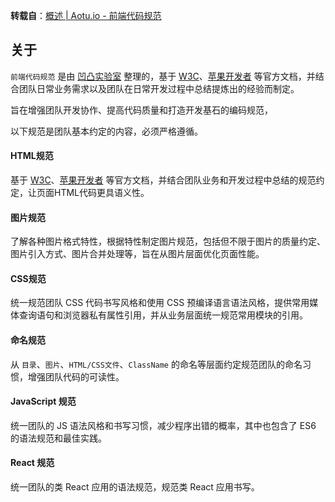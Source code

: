 **转载自**：[概述 | Aotu.io - 前端代码规范](https://guide.aotu.io/docs/index.html)

## 关于

`前端代码规范` 是由 [凹凸实验室](http://aotu.io) 整理的，基于 [W3C](http://www.w3.org/)、[苹果开发者](https://developer.apple.com/) 等官方文档，并结合团队日常业务需求以及团队在日常开发过程中总结提炼出的经验而制定。

旨在增强团队开发协作、提高代码质量和打造开发基石的编码规范，

以下规范是团队基本约定的内容，必须严格遵循。


#### HTML规范

基于 [W3C](http://www.w3.org/)、[苹果开发者](https://developer.apple.com/) 等官方文档，并结合团队业务和开发过程中总结的规范约定，让页面HTML代码更具语义性。

#### 图片规范

了解各种图片格式特性，根据特性制定图片规范，包括但不限于图片的质量约定、图片引入方式、图片合并处理等，旨在从图片层面优化页面性能。

#### CSS规范

统一规范团队 CSS 代码书写风格和使用 CSS 预编译语言语法风格，提供常用媒体查询语句和浏览器私有属性引用，并从业务层面统一规范常用模块的引用。

#### 命名规范

从 `目录`、`图片`、`HTML/CSS文件`、`ClassName` 的命名等层面约定规范团队的命名习惯，增强团队代码的可读性。

#### JavaScript 规范

统一团队的 JS 语法风格和书写习惯，减少程序出错的概率，其中也包含了 ES6 的语法规范和最佳实践。

#### React 规范

统一团队的类 React 应用的语法规范，规范类 React 应用书写。



